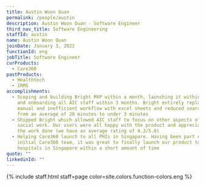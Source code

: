 ```yaml
---
title: Austin Woon Quan
permalink: /people/austin
description: Austin Woon Quan - Software Engineer
third_nav_title: Software Engineering
staffId: austin
name: Austin Woon Quan
joinDate: January 3, 2022
functionId: eng
jobTitle: Software Engineer
curProducts:
  - Care360
pastProducts:
  - Healthtech
  - IRMS
accomplishments:
  - Scoping and building Bright MVP within a month, launching it within a month
    and onboarding all AIC staff within 3 months. Bright entirely replaced their
    manual and inefficient workflow with excel sheets and reduced search times
    from an average of 20 minutes to under 3 minutes
  - Shipped Bright which allowed AIC staff to focus on other aspects of their
    social work. Our users were all happy with the product and appreciative of
    the work done (we have an average rating of 4.3/5.0)
  - Helping Care360 launch to all PHIs in Singapore. Having been part of the
    initial Care360 team, it was great to finally launch our product to all
    hospitals in Singapore within a short amount of time
quote: ""
linkedinId: ""
---
```


{% include staff.html staff=page color=site.colors.function-colors.eng %}
